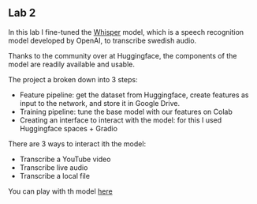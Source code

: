 ## Lab 2

In this lab I fine-tuned the [Whisper](https://openai.com/blog/whisper/) model, which is a speech recognition model developed by OpenAI, to transcribe swedish audio.

Thanks to the community over at Huggingface, the components of the model are readily available and usable.

The project a broken down into 3 steps:

- Feature pipeline: get the dataset from Huggingface, create features as input to the network, and store it in Google Drive.
- Training pipeline: tune the base model with our features on Colab
- Creating an interface to interact with the model: for this I used Huggingface spaces + Gradio

There are 3 ways to interact ith the model:
- Transcribe a YouTube video
- Transcribe live audio
- Transcribe a local file

You can play with th model [here](https://huggingface.co/spaces/CsanadT/Swedish_ASmR)

